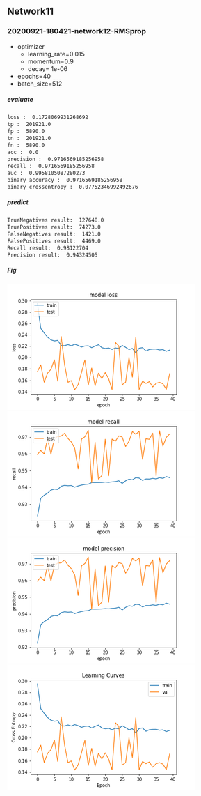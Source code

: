 ## Network11
### 20200921-180421-network12-RMSprop
- optimizer
    - learning_rate=0.015
    - momentum=0.9
    - decay= 1e-06
- epochs=40
- batch_size=512

##### evaluate
```
loss :  0.1728069931268692
tp :  201921.0
fp :  5890.0
tn :  201921.0
fn :  5890.0
acc :  0.0
precision :  0.9716569185256958
recall :  0.9716569185256958
auc :  0.9958105087280273
binary_accuracy :  0.9716569185256958
binary_crossentropy :  0.07752346992492676
```

##### predict
```
TrueNegatives result:  127648.0
TruePositives result:  74273.0
FalseNegatives result:  1421.0
FalsePositives result:  4469.0
Recall result:  0.98122704
Precision result:  0.94324505
```

##### Fig
![](../figure/20200921-180421-network12-RMSprop/loss.png)
![](../figure/20200921-180421-network12-RMSprop/recall.png)
![](../figure/20200921-180421-network12-RMSprop/precision.png)
![](../figure/20200921-180421-network12-RMSprop/cross_entropy_graph_decay.png)

